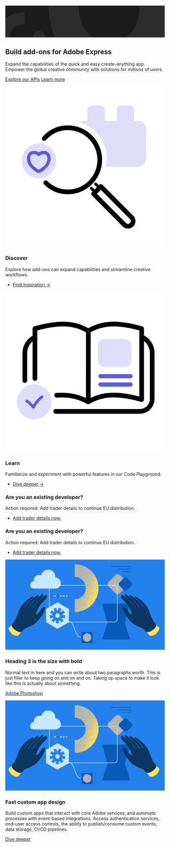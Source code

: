 <HeroSimple slots="image, heading, text , buttons" variant="fullWidth" textColor="white" />

![Hero image](./images/hero-image.png)

## Build add-ons for Adobe Express

Expand the capabilities of the quick and easy create-anything app. Empower the global creative community with solutions for millions of users.

[Explore our APIs](https://adobe.io)
[Learn more](https://adobe.io)

<Columns slots="image, heading, text, links" variant="vertical" repeat ="2" />

![Discover](./images/discover.webp)

### Discover

Explore how add-ons can expand capabilities and streamline creative workflows.

- [Find inspiration →](https://www.microsoft.com/microsoft-365/microsoft-teams/group-chat-software)

![Learn](./images/learn.webp)

### Learn

Familiarize and experiment with powerful features in our Code Playground.

- [Dive deeper →](https://www.atlassian.com/enterprise/cloud)

<Announcement slots="heading, text, button" variant="secondary" backgroundColor = "background-color-gray" />

### Are you an existing developer?

Action required: Add trader details to continue EU distribution.

- [Add trader details now.](https://new.express.adobe.com/add-ons?mode=submission)

<Announcement slots="heading, text, button" variant="secondary" backgroundColor = "background-color-dark-gray" />

### Are you an existing developer?

Action required: Add trader details to continue EU distribution.

- [Add trader details now.](https://new.express.adobe.com/add-ons?mode=submission)

<Columns slots="image, heading, text, buttons" repeat ="2" />

![Discover](./images/columns-img.webp)

### Heading 3 is the size with bold

Normal text in here and you can write about two paragraphs worth. This is just filler to keep going on and on and on. Taking up space to make it look like this is actually about something.

[Adobe Photoshop](https://www.microsoft.com/microsoft-365/microsoft-teams/group-chat-software)

![Discover](./images/columns-img.webp)

### Fast custom app design

Build custom apps that interact with core Adobe services, and automate processes with event-based integrations. Access authentication services, end-user access controls, the ability to publish/consume custom events, data storage, CI/CD pipelines.

[Dive deeper](https://www.atlassian.com/enterprise/cloud)